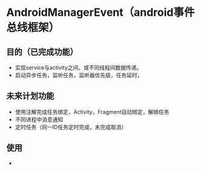 # AndroidManagerEvent（android事件总线框架）
## 目的（已完成功能）
- 实现service与activity之间，或不同线程间数据传递。
- 启动异步任务，监听任务，监听器优先级，任务延时，
## 未来计划功能
- 使用注解完成任务绑定，Activity，Fragment自动绑定，解绑任务
- 不同进程中消息通知
- 定时任务（同一ID任务定时完成，未完成取消）

## 使用
 - 

